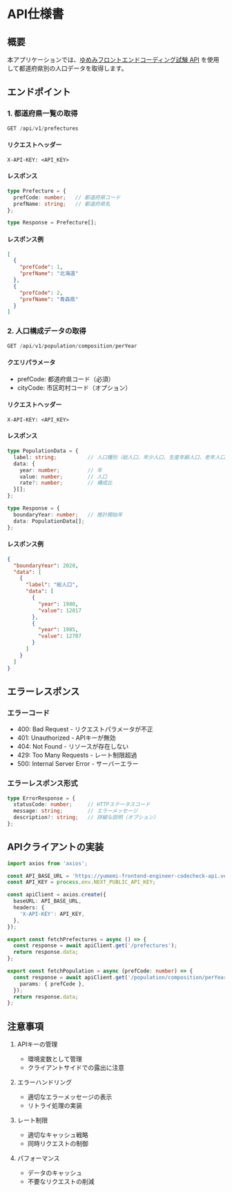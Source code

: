 # API仕様書

## 概要

本アプリケーションでは、[ゆめみフロントエンドコーディング試験 API](https://yumemi-frontend-engineer-codecheck-api.vercel.app/api-doc) を使用して都道府県別の人口データを取得します。

## エンドポイント

### 1. 都道府県一覧の取得

```typescript
GET /api/v1/prefectures
```

#### リクエストヘッダー
```
X-API-KEY: <API_KEY>
```

#### レスポンス

```typescript
type Prefecture = {
  prefCode: number;   // 都道府県コード
  prefName: string;   // 都道府県名
};

type Response = Prefecture[];
```

#### レスポンス例

```json
[
  {
    "prefCode": 1,
    "prefName": "北海道"
  },
  {
    "prefCode": 2,
    "prefName": "青森県"
  }
]
```

### 2. 人口構成データの取得

```typescript
GET /api/v1/population/composition/perYear
```

#### クエリパラメータ

- prefCode: 都道府県コード（必須）
- cityCode: 市区町村コード（オプション）

#### リクエストヘッダー
```
X-API-KEY: <API_KEY>
```

#### レスポンス

```typescript
type PopulationData = {
  label: string;          // 人口種別（総人口、年少人口、生産年齢人口、老年人口）
  data: {
    year: number;         // 年
    value: number;        // 人口
    rate?: number;        // 構成比
  }[];
};

type Response = {
  boundaryYear: number;   // 推計開始年
  data: PopulationData[];
};
```

#### レスポンス例

```json
{
  "boundaryYear": 2020,
  "data": [
    {
      "label": "総人口",
      "data": [
        {
          "year": 1980,
          "value": 12817
        },
        {
          "year": 1985,
          "value": 12707
        }
      ]
    }
  ]
}
```

## エラーレスポンス

### エラーコード

- 400: Bad Request - リクエストパラメータが不正
- 401: Unauthorized - APIキーが無効
- 404: Not Found - リソースが存在しない
- 429: Too Many Requests - レート制限超過
- 500: Internal Server Error - サーバーエラー

### エラーレスポンス形式

```typescript
type ErrorResponse = {
  statusCode: number;     // HTTPステータスコード
  message: string;        // エラーメッセージ
  description?: string;   // 詳細な説明（オプション）
};
```

## APIクライアントの実装

```typescript
import axios from 'axios';

const API_BASE_URL = 'https://yumemi-frontend-engineer-codecheck-api.vercel.app/api/v1';
const API_KEY = process.env.NEXT_PUBLIC_API_KEY;

const apiClient = axios.create({
  baseURL: API_BASE_URL,
  headers: {
    'X-API-KEY': API_KEY,
  },
});

export const fetchPrefectures = async () => {
  const response = await apiClient.get('/prefectures');
  return response.data;
};

export const fetchPopulation = async (prefCode: number) => {
  const response = await apiClient.get('/population/composition/perYear', {
    params: { prefCode },
  });
  return response.data;
};
```

## 注意事項

1. APIキーの管理
   - 環境変数として管理
   - クライアントサイドでの露出に注意

2. エラーハンドリング
   - 適切なエラーメッセージの表示
   - リトライ処理の実装

3. レート制限
   - 適切なキャッシュ戦略
   - 同時リクエストの制御

4. パフォーマンス
   - データのキャッシュ
   - 不要なリクエストの削減 